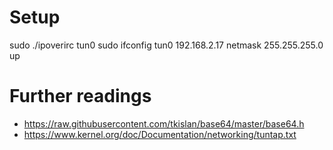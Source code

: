# Setup

sudo ./ipoverirc tun0
sudo ifconfig tun0 192.168.2.17 netmask 255.255.255.0 up

# Further readings

* https://raw.githubusercontent.com/tkislan/base64/master/base64.h
* https://www.kernel.org/doc/Documentation/networking/tuntap.txt
